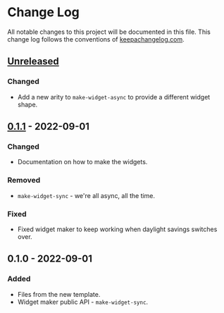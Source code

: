 # Change Log
All notable changes to this project will be documented in this file. This change log follows the conventions of [keepachangelog.com](http://keepachangelog.com/).

## [Unreleased]
### Changed
- Add a new arity to `make-widget-async` to provide a different widget shape.

## [0.1.1] - 2022-09-01
### Changed
- Documentation on how to make the widgets.

### Removed
- `make-widget-sync` - we're all async, all the time.

### Fixed
- Fixed widget maker to keep working when daylight savings switches over.

## 0.1.0 - 2022-09-01
### Added
- Files from the new template.
- Widget maker public API - `make-widget-sync`.

[Unreleased]: https://github.com/quicker-lib/quicker-lib/compare/0.1.1...HEAD
[0.1.1]: https://github.com/quicker-lib/quicker-lib/compare/0.1.0...0.1.1
